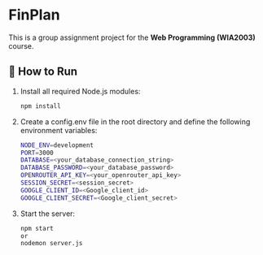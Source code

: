 # FinPlan

This is a group assignment project for the **Web Programming (WIA2003)** course.

## 🚀 How to Run

1. Install all required Node.js modules:
   ```bash
   npm install

2. Create a config.env file in the root directory and define the following environment variables:
   ```bash
   NODE_ENV=development
   PORT=3000
   DATABASE=<your_database_connection_string>
   DATABASE_PASSWORD=<your_database_password>
   OPENROUTER_API_KEY=<your_openrouter_api_key>
   SESSION_SECRET=<session_secret>
   GOOGLE_CLIENT_ID=<Google_client_id>
   GOOGLE_CLIENT_SECRET=<Google_client_secret>

3. Start the server:
   ```bash
   npm start
   or
   nodemon server.js

